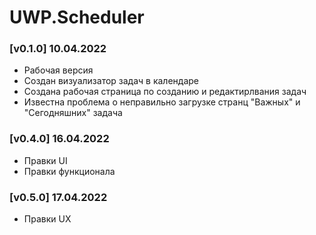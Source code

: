 # UWP.Scheduler

### [v0.1.0] 10.04.2022 
- Рабочая версия
- Создан визуализатор задач в календаре
- Создана рабочая страница по созданию и редактирлвания задач
- Известна проблема о неправильно загрузке странц "Важных" и "Сегодняшних" задача

### [v0.4.0] 16.04.2022 
- Правки UI
- Правки функционала

### [v0.5.0] 17.04.2022 
- Правки UX
